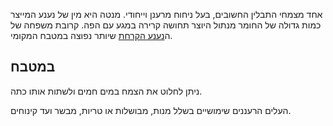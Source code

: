 אחד מצמחי התבלין החשובים, בעל ניחוח מרענן וייחודי. מנטה היא מין של נענע המייצר כמות גדולה של החומר מנתול היוצר תחושה קרירה במגע עם הפה. קרובת משפחה של ה[נענע הקרחת](spearmint) שיותר נפוצה במטבח המקומי.

## במטבח

ניתן לחלוט את הצמח במים חמים ולשתות אותו כתה.

העלים הרעננים שימושיים בשלל מנות, מבושלות או טריות, מבשר ועד קינוחים.
